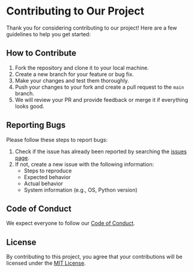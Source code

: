 # Contributing to Our Project

Thank you for considering contributing to our project! Here are a few guidelines to help you get started:

## How to Contribute

1. Fork the repository and clone it to your local machine.
2. Create a new branch for your feature or bug fix.
3. Make your changes and test them thoroughly.
4. Push your changes to your fork and create a pull request to the `main` branch.
5. We will review your PR and provide feedback or merge it if everything looks good.

## Reporting Bugs

Please follow these steps to report bugs:

1. Check if the issue has already been reported by searching the [issues page](https://github.com/example/project/issues).
2. If not, create a new issue with the following information:
   - Steps to reproduce
   - Expected behavior
   - Actual behavior
   - System information (e.g., OS, Python version)

## Code of Conduct

We expect everyone to follow our [Code of Conduct](CODE_OF_CONDUCT.md).

## License

By contributing to this project, you agree that your contributions will be licensed under the [MIT License](LICENSE).
